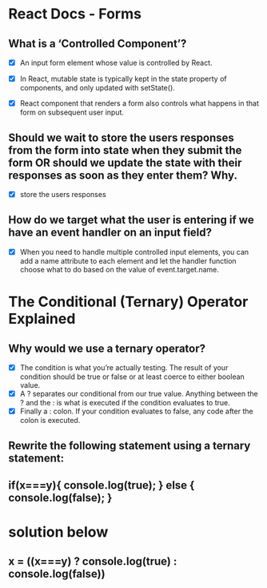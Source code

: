 


# React Docs - Forms

## What is a ‘Controlled Component’?

- [x] An input form element whose value is controlled by React.


- [x] In React, mutable state is typically kept in the state property of components, and only updated with setState().


- [x] React component that renders a form also controls what happens in that form on subsequent user input.


## Should we wait to store the users responses from the form into state when they submit the form OR should we update the state with their responses as soon as they enter them? Why.
- [x] store the users responses

## How do we target what the user is entering if we have an event handler on an input field?
- [x] When you need to handle multiple controlled input elements, you can add a name attribute to each element and let the handler function choose what to do based on the value of event.target.name.



# The Conditional (Ternary) Operator Explained
##  Why would we use a ternary operator?

- [x] The condition is what you’re actually testing. The result of your condition should be true or false or at least coerce to either boolean value.
- [x] A ? separates our conditional from our true value. Anything between the ? and the : is what is executed if the condition evaluates to true.
- [x] Finally a : colon. If your condition evaluates to false, any code after the colon is executed.

## Rewrite the following statement using a ternary statement:
 ## if(x===y){ console.log(true); } else { console.log(false); }
# solution below 



## x = ((x===y) ? console.log(true) : console.log(false))
